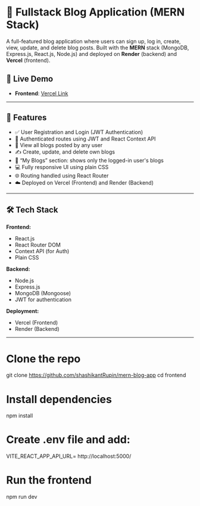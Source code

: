 # 📝 Fullstack Blog Application (MERN Stack)

A full-featured blog application where users can sign up, log in, create, view, update, and delete blog posts. Built with the **MERN** stack (MongoDB, Express.js, React.js, Node.js) and deployed on **Render** (backend) and **Vercel** (frontend).

## 🚀 Live Demo

- **Frontend**: [Vercel Link](https://blognestvercelapp.vercel.app/)

---

## 📌 Features

- ✅ User Registration and Login (JWT Authentication)
- 🧠 Authenticated routes using JWT and React Context API
- 📄 View all blogs posted by any user
- ✍️ Create, update, and delete own blogs
- 👤 “My Blogs” section: shows only the logged-in user's blogs
- 💻 Fully responsive UI using plain CSS
- 🌐 Routing handled using React Router
- ☁️ Deployed on Vercel (Frontend) and Render (Backend)

---

## 🛠️ Tech Stack

**Frontend:**
- React.js
- React Router DOM
- Context API (for Auth)
- Plain CSS

**Backend:**
- Node.js
- Express.js
- MongoDB (Mongoose)
- JWT for authentication

**Deployment:**
- Vercel (Frontend)
- Render (Backend)

---

# Clone the repo
git clone https://github.com/shashikantRupin/mern-blog-app
cd frontend

# Install dependencies
npm install

# Create .env file and add:
VITE_REACT_APP_API_URL= http://localhost:5000/

# Run the frontend
npm run dev



